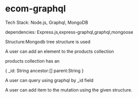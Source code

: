 # ecom-graphql
Tech Stack: Node.js, Graphql, MongoDB

dependencies: Express.js,express-graphql,graphql,mongoose

Structure:Mongodb tree structure is used

A user can add an element to the products collection

products collection has an

{
  _id: String
  ancestor:[]
  parent:String
  }
  
A user can query using graphql by _id field

A user can add item to the mutation using the given structure.

